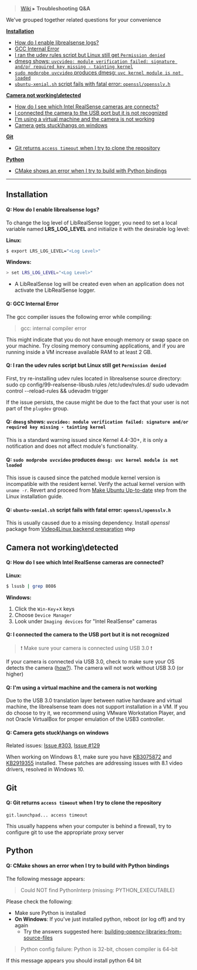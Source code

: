> [Wiki](Home) ▸ **Troubleshooting Q&A**

We've grouped together related questions for your convenience 


**[Installation](#installation)**
- [How do I enable librealsense logs?](#q-how-do-i-enable-librealsense-logs)
- [GCC Internal Error](#q-gcc-internal-error)
- [I ran the udev rules script but Linux still get `Permission denied`](#q-i-ran-the-udev-rules-script-but-linux-still-get-permission-denied)
- [dmesg shows: `uvcvideo: module verification failed: signature and/or required key missing - tainting kernel`](#q-dmesg-shows-uvcvideo-module-verification-failed-signature-andor-required-key-missing---tainting-kernel)
- [`sudo modprobe uvcvideo` produces dmesg: `uvc kernel module is not loaded`](#q-sudo-modprobe-uvcvideo-produces-dmesg-uvc-kernel-module-is-not-loaded)
- [`ubuntu-xenial.sh` script  fails with fatal error: `openssl/opensslv.h`](#q-ubuntu-xenialsh-script--fails-with-fatal-error-opensslopensslvh)


**[Camera not working\detected](##camera-not-workingdetected)**
- [How do I see which Intel RealSense cameras are connects?](#q-how-do-i-see-which-intel-realsense-cameras-are-connects)
- [I connected the camera to the USB port but it is not recognized](#q-i-connected-the-camera-to-the-usb-port-but-it-is-not-recognized)
- [I'm using a virtual machine and the camera is not working](#q-im-using-a-virtual-machine-and-the-camera-is-not-working)
- [Camera gets stuck\hangs on windows](#q-camera-gets-stuckhangs-on-windows)


**[Git](#git)**
- [Git returns `access timeout` when I try to clone the repository](#q-git-returns-access-timeout-when-i-try-to-clone-the-repository)


**[Python](#python)**
  - [CMake shows an error when I try to build with Python bindings](#q-cmake-shows-an-error-when-i-try-to-build-with-python-bindings)


-----------------



## Installation

#### Q: How do I enable librealsense logs?
To change the log level of LibRealSense logger, you need to set a local variable named **LRS_LOG_LEVEL**
and initialize it with the desirable log level:

**Linux:**

```bash
$ export LRS_LOG_LEVEL="<Log Level>"
```

**Windows:**

```bash
> set LRS_LOG_LEVEL="<Log Level>"
```
- A LibRealSense log will be created even when an application does not activate the LibRealSense logger.


#### Q: GCC Internal Error

The gcc compiler issues the following error while compiling:

> gcc: internal compiler error

This might indicate that you do not have enough memory or swap space on your machine. Try closing memory consuming applications, and if you are running inside a VM increase available RAM to at least 2 GB.

#### Q: I ran the udev rules script but Linux still get `Permission denied`

First, try re-installing udev rules located in librealsense source directory:
    sudo cp config/99-realsense-libusb.rules /etc/udev/rules.d/
    sudo udevadm control --reload-rules && udevadm trigger

If the issue persists, the cause might be due to the fact that your user is not part of the `plugdev` group.


#### Q: `dmesg` shows: `uvcvideo: module verification failed: signature and/or required key missing - tainting kernel`

This is a standard warning issued since Kernel 4.4-30+, it is only a notification and does not affect module's functionality.

#### Q: `sudo modprobe uvcvideo` produces `dmesg: uvc kernel module is not loaded`

This issue is caused since the patched module kernel version is incompatible with the resident kernel.
Verify the actual kernel version with `uname -r`.
Revert and proceed from [Make Ubuntu Up-to-date](../blob/master/doc/installation.md#make-ubuntu-up-to-date) step from the Linux installation guide.

#### Q: `ubuntu-xenial.sh` script  fails with fatal error: `openssl/opensslv.h`

This is usually caused due to a missing dependency.
Install *openssl* package from [Video4Linux backend preparation](../blob/master/doc/installation.md#video4linux-backend-preparation) step








## Camera not working\detected


#### Q: How do I see which Intel RealSense cameras are connected?

**Linux:**

```bash
$ lsusb | grep 8086
```

**Windows:**

1. Click the `Win-Key`+`X` keys
2. Choose `Device Manager`
3. Look under `Imaging devices` for "Intel RealSense" cameras



#### Q: I connected the camera to the USB port but it is not recognized

> ❗️ Make sure your camera is connected using USB 3.0 ❗️ 

If your camera is connected via USB 3.0, check to make sure your OS detects the camera ([how?](#q-how-do-i-see-which-intel-realsense-cameras-are-connected)).
The camera will not work without USB 3.0 (or higher)

#### Q: I'm using a virtual machine and the camera is not working

Due to the USB 3.0 translation layer between native hardware and virtual machine, the librealsense team does not support installation in a VM. If you do choose to try it, we recommend using VMware Workstation Player, and not Oracle VirtualBox for proper emulation of the USB3 controller.

#### Q: Camera gets stuck\hangs on windows

Related issues:  [Issue #303](https://github.com/IntelRealSense/librealsense/issues/303), [Issue #129](https://github.com/IntelRealSense/librealsense/issues/129)

When working on Windows 8.1, make sure you have [KB3075872](https://support.microsoft.com/en-us/kb/3075872) and [KB2919355](https://support.microsoft.com/en-us/kb/2919355) installed. These patches are addressing issues with 8.1 video drivers, resolved in Windows 10.






## Git

#### Q: Git returns `access timeout` when I try to clone the repository

    git.launchpad... access timeout

This usually happens when your computer is behind a firewall, try to configure git to use the appropriate proxy server





## Python

#### Q: CMake shows an error when I try to build with Python bindings
The following message appears:

>  Could NOT find PythonInterp (missing: PYTHON_EXECUTABLE)

Please check the following:
- Make sure Python is installed
- **On Windows**: If you've just installed python, reboot (or log off) and try again
  - Try the answers suggested here: [building-opencv-libraries-from-source-files](https://stackoverflow.com/questions/9119253/building-opencv-libraries-from-source-files)


>   Python config failure: Python is 32-bit, chosen compiler is 64-bit

If this message appears you should install python 64 bit
